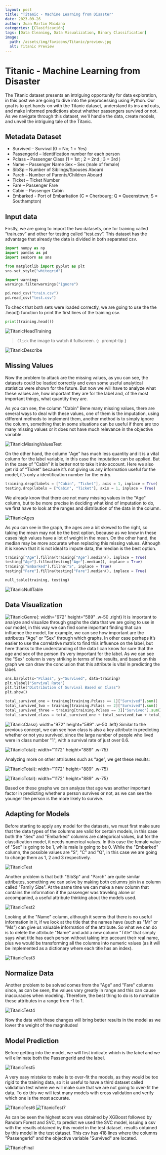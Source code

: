 ```yaml
---
layout: post
title: "Titanic - Machine Learning from Disaster"
date: 2023-09-26
author: Juan Martin Maidana
categories: [Clasificación]
tags: [Data Cleaning, Data Visualization, Binary Classification]
image:
  path: /assets/img/favicons/Titanic/preview.jpg
  alt: Titanic Preview
---
```


# Titanic - Machine Learning from Disaster

The Titanic dataset presents an intriguing opportunity for data exploration, in this post we are going to dive into the preprocessing using Python. Our goal is to get hands-on with the Titanic dataset, understand its ins and outs, and make informed predictions about whether passengers survived or not. As we navigate through this dataset, we'll handle the data, create models, and unveil the intriguing tale of the Titanic.


## Metadata Dataset

- Survived – Survival (0 = No; 1 = Yes) 
- PassengerId – Identification number for each person 
- Pclass – Passenger Class (1 = 1st ;  2 = 2nd ; 3 = 3rd ) 
- Name – Passenger Name Sex – Sex (male of female) 
- SibSp – Number of Siblings/Spouses Aboard 
- Parch – Number of Parents/Children Aboard 
- Ticket – Ticket Number 
- Fare – Passenger Fare 
- Cabin – Passenger Cabin 
- Embarked - Port of Embarkation (C = Cherbourg; Q = Queenstown; S = Southampton)


## Input data

Firstly, we are going to import the two datasets, one for training called “train.csv” and other for testing called “test.csv”. This dataset has the advantage that already the data is divided in both separated csv.

```python
import numpy as np 
import pandas as pd 
import seaborn as sns

from matplotlib import pyplot as plt
sns.set_style("whitegrid")

import warnings
warnings.filterwarnings("ignore")

pd.read_csv("train.csv")
pd.read_csv("test.csv")
```


To check that both sets were loaded correctly, we are going to use the the .head() function to print the first lines of the training csv.

```python
print(training.head())
```

![TitanicHeadTraining](/assets/img/favicons/Titanic/headtitanic1.png)

>  `Click` the image to watch it fullscreen.
{: .prompt-tip }

![TitanicDescribe](/assets/img/favicons/Titanic/describe.png)

## Missing Values

Now the problem to attack are the missing values, as you can see, the datasets could be loaded correctly and even some useful analytical statistics were shown for the future. But now we will have to analyze what these values are, how important they are for the label and, of the most important things, what quantity they are.

As you can see, the column "Cabin" Bene many missing values, there are several ways to deal with these values, one of them is the imputation, using different methods to implement them, another method is to simply ignore the column, something that in some situations can be useful if there are too many missing values or it does not have much relevance in the objective variable.

![TitanicMissingValuesTest](/assets/img/favicons/Titanic/missingvalues.png)

On the other hand, the column "Age" has much less quantity and it is a vital column for the label variable, in this case the imputation can be applied. But in the case of "Cabin" it is better not to take it into account. Here we also get rid of “Ticket” because it’s not giving us any information useful for the model, it’s only a identification number for the entry.


```python
training.drop(labels = ["Cabin", "Ticket"], axis = 1, inplace = True)
testing.drop(labels = ["Cabin", "Ticket"], axis = 1, inplace = True)
```

We already know that there are not many missing values in the "Age" column, but to be more precise in deciding what kind of imputation to do, we first have to look at the ranges and distribution of the data in the column.

![TitanicAges](/assets/img/favicons/Titanic/egestitanic.png)


As you can see in the graph, the ages are a bit skewed to the right, so taking the mean may not be the best option, because as we know in these cases high values have a lot of weight in the mean. On the other hand, the median may be more accurate when replacing this missing values. Although it is known that it is not ideal to impute data, the median is the best option.

```python
training["Age"].fillna(training["Age"].median(), inplace = True)
testing["Age"].fillna(testing["Age"].median(), inplace = True) 
training["Embarked"].fillna("S", inplace = True)
testing["Fare"].fillna(testing["Fare"].median(), inplace = True)

null_table(training, testing)
```

![TitanicNullTable](/assets/img/favicons/Titanic/nulltable.png)


## Data Visualization


![TitanicGenre](/assets/img/favicons/Titanic/genre.png){: width="972" height="589" .w-50 .right}
It is important to analyze and visualize through graphs the data that we are going to use in our model, in this way we can find some important finding that can influence the model, for example, we can see how important are the attributes "Age" or "Sex" through which graphs. In other case perhaps it’s easier to use the correlative matrix to find this influence on the label, but here thanks to the understanding of the data I can know for sure that the age and sex of the person it’s very important for the label.
As we can see the "Sex" column is very striking in terms of the results, and based on this graph we can draw the conclusion that this attribute is vital in predicting the label.


```python
sns.barplot(x="Pclass", y="Survived", data=training)
plt.ylabel("Survival Rate")
plt.title("Distribution of Survival Based on Class")
plt.show()

total_survived_one = training[training.Pclass == 1]["Survived"].sum()
total_survived_two = training[training.Pclass == 2]["Survived"].sum()
total_survived_three = training[training.Pclass == 3]["Survived"].sum()
total_survived_class = total_survived_one + total_survived_two + total_survived_three
```



![TitanicClass](/assets/img/favicons/Titanic/pclass2.png){: width="972" height="589" .w-50 .left}
Similar to the previous concept, we can see how class is also a key attribute in predicting whether or not you survived, since the large number of people who lived were in class number "1", with a survival rate of just over 0.6.


![TitanicTotal](/assets/img/favicons/Titanic/total2.png){: width="1172" height="889" .w-75}


Analyzing more on other attributes such as “age”, we get these results:


![TitanicTotal](/assets/img/favicons/Titanic/sobrevive0.png){: width="1172" height="889" .w-75}


![TitanicTotal](/assets/img/favicons/Titanic/sobrevive.png){: width="1172" height="889" .w-75}

Based on these graphs we can analyze that age was another important factor in predicting whether a person survives or not, as we can see the younger the person is the more likely to survive.



## Adapting for Models


Before starting to apply any model for the datasets, we must first make sure that the data types of the columns are valid for certain models, in this case both the "Sex" and "Embarked" columns are categorical values, but for the classification model, it needs numerical values.
In this case the female value of "Sex" is going to be 1, while male is going to be 0. While the "Embarked" column, the possible values are "S", "C" and "Q", in this case we are going to change them as 1, 2 and 3 respectively.


![TitanicTest](/assets/img/favicons/Titanic/test.png)



Another problem is that both "SibSp" and "Parch" are quite similar attributes, something we can solve by making both columns join in a column called "Family Size". At the same time we can make a new column that contains the information if the passenger was traveling alone or accompanied, a useful attribute thinking about the models used.


![TitanicTest2](/assets/img/favicons/Titanic/test2.png)



Looking at the "Name" column, although it seems that there is no useful information in it, if we look at the title that the names have (such as "Mr" or "Ms") can give us valuable information of the attribute. So what we can do is to delete the attribute "Name" and add a new column "Title" that simply says what title has each person without taking into account their real name, plus we would be transforming all the columns into numeric values (as it will be implemented as a dictionary where each title has an index).


![TitanicTest3](/assets/img/favicons/Titanic/test3.png)



## Normalize Data

Another problem to be solved comes from the "Age" and "Fare" columns since, as can be seen, the values vary greatly in range and this can cause inaccuracies when modeling. Therefore, the best thing to do is to normalize these attributes in a range from -1 to 1.


![TitanicTest4](/assets/img/favicons/Titanic/test4.png)


Now the data with these changes will bring better results in the model as we lower the weight of the magnitudes!


## Model Prediction

Before getting into the model, we will first indicate which is the label and we will eliminate both the PassengerId and the label.

![TitanicTest5](/assets/img/favicons/Titanic/test5.png)

A very easy mistake to make is to over-fit the models, as they would be too rigid to the training data, so it is useful to have a third dataset called validation test where we will make sure that we are not going to over-fit the data. To do this we will test many models with cross validation and verify which one is the most accurate.

![TitanicTest6](/assets/img/favicons/Titanic/models.png)
![TitanicTest7](/assets/img/favicons/Titanic/models2.png)

As can be seen the highest score was obtained by XGBoost followed by Random Forest and SVC, to predict we used the SVC model, issuing a csv with the results obtained by this model in the test dataset.
results obtained by this model in the test dataset. This csv has 418 lines where the columns "PassengerId" and the objective variable "Survived" are located.


![TitanicFinal](/assets/img/favicons/Titanic/final.png)



<!-- > Hi!!! How are you
{: .prompt-tip }

```
This is a common code snippet, without syntax highlight and line number.+


x
``` -->





